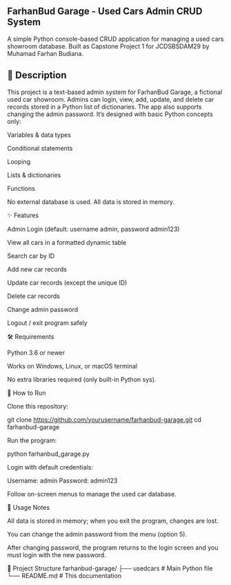 ## FarhanBud Garage - Used Cars Admin CRUD System

   A simple Python console-based CRUD application for managing a used cars showroom database.
   Built as Capstone Project 1 for JCDSBSDAM29 by Muhamad Farhan Budiana.

## 📖 Description

This project is a text-based admin system for FarhanBud Garage, a fictional used car showroom.
Admins can login, view, add, update, and delete car records stored in a Python list of dictionaries.
The app also supports changing the admin password.
It’s designed with basic Python concepts only:

Variables & data types

Conditional statements

Looping

Lists & dictionaries

Functions

No external database is used. All data is stored in memory.

✨ Features

Admin Login (default: username admin, password admin123)

View all cars in a formatted dynamic table

Search car by ID

Add new car records

Update car records (except the unique ID)

Delete car records

Change admin password

Logout / exit program safely

🛠️ Requirements

Python 3.6 or newer

Works on Windows, Linux, or macOS terminal

No extra libraries required (only built-in Python sys).

🚀 How to Run

Clone this repository:

git clone https://github.com/yourusername/farhanbud-garage.git
cd farhanbud-garage


Run the program:

python farhanbud_garage.py


Login with default credentials:

Username: admin
Password: admin123


Follow on-screen menus to manage the used car database.

📝 Usage Notes

All data is stored in memory; when you exit the program, changes are lost.

You can change the admin password from the menu (option 5).

After changing password, the program returns to the login screen and you must login with the new password.

📂 Project Structure
farhanbud-garage/
├── usedcars   # Main Python file
└── README.md             # This documentation

